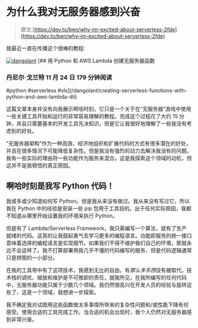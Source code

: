 # 为什么我对无服务器感到兴奋

> 原文:[https://dev.to/ben/why-im-excited-about-serverless-2fde](https://dev.to/ben/why-im-excited-about-serverless-2fde)

我最近一直在传播这个很棒的教程:

[![dangolant](../Images/b18fca424e0056505be4d5a950e7347b.png)](/dangolant) [## 用 Python 和 AWS Lambda 创建无服务器函数

### 丹尼尔·戈兰特 11 月 24 日 179 分钟阅读

#python #serverless #sls](/dangolant/creating-serverless-functions-with-python-and-aws-lambda-dli)

这篇文章本身并没有向我展示啊哈时刻，它只是一个关于在“无服务器”游戏中使用一些关键工具开始和运行的非常容易理解的教程。完成这个过程花了大约 15 分钟，并且只需要基本的开发工具先决知识，但是它让我很好地理解了一些我没有考虑到的好处。

“无服务器架构”作为一种高效、经济地组织和扩展代码的方式有很多潜在的好处，并且在很多情况下可能降低复杂性。但是我没有强烈的动力去解决我没有的问题。我有一些实际的理由将一些功能作为服务来混合。这是我探索这个领域的动机，但这并不是我顿悟的真正原因。

## [](#the-aha-moment-is-that-i-wrote-python-code)啊哈时刻是我写 Python 代码！

我或多或少知道如何写 Python。但是我从来没有做过。我从来没有写过它，所以我在 Python 中的经验是安装一些 pip 包用于工具目的。出于任何实际原因，我都不知道从哪里开始设置我的环境来执行 Python。

但是有了 Lambda/Serverless Framework，我只需编写一个算法，就有了生产就绪的代码。这真的让我鼓起勇气去学习更多的编程语言。功能即服务的统一接口意味着选择的编程语言是实现细节。如果我们不得不维护我们自己的环境，那就永远不会这样了。我不打算部署用我几乎不懂的代码编写的服务，但是代码逻辑通常只是拼图的一小部分。

在我的工具带中有了这项技术，我感到无比的自由。有*那么多东西*没有被取代。技术栈的调优、缩放和维护是不可推卸的责任，就我所见，在我所编写的任何代码中，无服务器功能只属于少数几个领域。我仍然很高兴在开发人员的经验与旋转这些了，这是一个领域，我想进一步探索。

我不确定我对试图用这些函数做太多事情所带来的复杂性问题和/或性能下降有何感受。使用合适的工具完成工作。当合适的机会出现时，我个人仍然对无服务器感到非常兴奋。